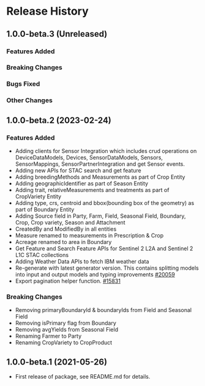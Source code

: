 # Release History

## 1.0.0-beta.3 (Unreleased)

### Features Added

### Breaking Changes

### Bugs Fixed

### Other Changes

## 1.0.0-beta.2 (2023-02-24)

### Features Added

- Adding clients for Sensor Integration which includes crud operations on DeviceDataModels, Devices, SensorDataModels, Sensors, SensorMappings, SensorPartnerIntegration and get Sensor events.
- Adding new APIs for STAC search and get feature
- Adding breedingMethods and Measurements as part of Crop Entity
- Adding geographicIdentifier as part of Season Entity
- Adding trait, relativeMeasurements and treatments as part of CropVariety Entity
- Adding type, crs, centroid and bbox(bounding box of the geometry) as part of Boundary Entity
- Adding Source field in Party, Farm, Field, Seasonal Field, Boundary, Crop, Crop variety, Season and Attachment
- CreatedBy and ModifiedBy in all entities
- Measure renamed to measurements in Prescription & Crop
- Acreage renamed to area in Boundary
- Get Feature and Search Feature APIs for Sentinel 2 L2A and Sentinel 2 L1C STAC collections
- Adding Weather Data APIs to fetch IBM weather data
- Re-generate with latest generator version. This contains splitting models into input and output models and typing improvements [#20059](https://github.com/Azure/azure-sdk-for-js/pull/20059)
- Export pagination helper function. [#15831](https://github.com/Azure/azure-sdk-for-js/pull/15831)

### Breaking Changes

- Removing primaryBoundaryId & boundaryIds from Field and Seasonal Field
- Removing isPrimary flag from Boundary
- Removing avgYields from Seasonal Field
- Renaming Farmer to Party
- Renaming CropVariety to CropProduct

## 1.0.0-beta.1 (2021-05-26)

- First release of package, see README.md for details.
